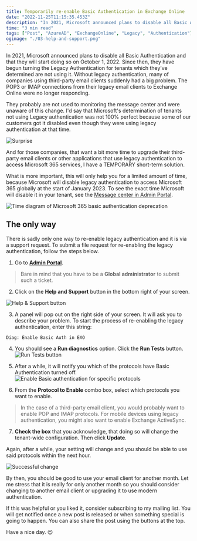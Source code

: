 ```yaml
---
title: Temporarily re-enable Basic Authentication in Exchange Online
date: "2022-11-25T11:15:35.453Z"
description: "In 2021, Microsoft announced plans to disable all Basic Authentication and that they will start doing so at October 1, 2022.  Since then, they have begun turning it off for ..."
time: "3 min read"
tags: ["Post", "AzureAD", "ExchangeOnline", "Legacy", "Authentication"]
ogimage: "./03-help-and-support.png"
---
```


In 2021, Microsoft announced plans to disable all Basic Authentication and that they will start doing so on October 1, 2022.  Since then, they have begun turning the Legacy Authentication for tenants which they’ve determined are not using it. Without legacy authentication, many of companies using third-party email clients suddenly had a big problem. The POP3 or IMAP connections from their legacy email clients to Exchange Online were no longer responding.

They probably are not used to monitoring the message center and were unaware of this change. I'd say that Microsoft's determination of tenants not using Legacy authentication was not 100% perfect because some of our customers got it disabled even though they were using legacy authentication at that time.

![Surprise](./01-surprise.png)

And for those companies, that want a bit more time to upgrade their third-party email clients or other applications that use legacy authentication to access Microsoft 365 services, I have a TEMPORARY short-term solution.

What is more important, this will only help you for a limited amount of time, because Microsoft will disable legacy authentication to access Microsoft 365 globally at the start of January 2023. To see the exact time Microsoft will disable it in your tenant, see the [Message center in Admin Portal](https://admin.microsoft.com/Adminportal/Home#/MessageCenter).

![Time diagram of Microsoft 365 basic authentication deprecation](./02-diagram.png)

## The only way

There is sadly only one way to re-enable legacy authentication and it is via a support request. To submit a file request for re-enabling the legacy authentication, follow the steps below.

1) Go to [**Admin Portal**](https://admin.microsoft.com/).

> Bare in mind that you have to be a **Global administrator** to submit such a ticket.

2) Click on the **Help and Support** button in the bottom right of your screen.

![Help & Support button](03-help-and-support.png)

3) A panel will pop out on the right side of your screen. It will ask you to describe your problem. To start the process of re-enabling the legacy authentication, enter this string:
```
Diag: Enable Basic Auth in EXO
```
4) You should see a **Run diagnostics** option. Click the **Run Tests** button.
![Run Tests button](./04-run-tests.png)

5) After a while, it will notify you which of the protocols have Basic Authentication turned off.
![Enable Basic authentication for specific protocols](./05-enable-protocols.png)

6) From the **Protocol to Enable** combo box, select which protocols you want to enable. 

> In the case of a third-party email client, you would probably want to enable POP and IMAP protocols. For mobile devices using legacy authentication, you might also want to enable Exchange ActiveSync.

7) **Check the box** that you acknowledge, that doing so will change the tenant-wide configuration. Then click **Update**.

Again, after a while, your setting will change and you should be able to use said protocols within the next hour.

![Successful change](./06-success.png)

By then, you should be good to use your email client for another month. Let me stress that it is really for only another month so you should consider changing to another email client or upgrading it to use modern authentication.

If this was helpful or you liked it, consider subscribing to my mailing list. You will get notified once a new post is released or when something special is going to happen. You can also share the post using the buttons at the top.

Have a nice day. 😉